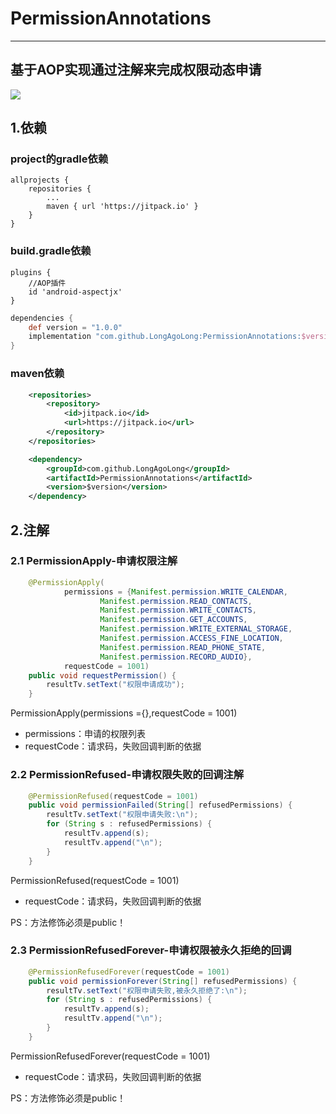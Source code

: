 # PermissionAnnotations

------

## 基于AOP实现通过注解来完成权限动态申请

[![](https://jitpack.io/v/LongAgoLong/PermissionAnnotations.svg)](https://jitpack.io/#LongAgoLong/PermissionAnnotations)

## 1.依赖

### project的gradle依赖

```
allprojects {
	repositories {
		...
		maven { url 'https://jitpack.io' }
	}
}
```

### build.gradle依赖

```
plugins {
    //AOP插件
    id 'android-aspectjx'
}
```

```gradle
dependencies {
	def version = "1.0.0"
	implementation "com.github.LongAgoLong:PermissionAnnotations:$version"
}
```

### maven依赖

```xml
    <repositories>
		<repository>
		    <id>jitpack.io</id>
		    <url>https://jitpack.io</url>
		</repository>
	</repositories>
```
```xml
	<dependency>
	    <groupId>com.github.LongAgoLong</groupId>
	    <artifactId>PermissionAnnotations</artifactId>
	    <version>$version</version>
	</dependency>
```

## 2.注解

### 2.1 PermissionApply-申请权限注解

```java
    @PermissionApply(
            permissions = {Manifest.permission.WRITE_CALENDAR,
                    Manifest.permission.READ_CONTACTS,
                    Manifest.permission.WRITE_CONTACTS,
                    Manifest.permission.GET_ACCOUNTS,
                    Manifest.permission.WRITE_EXTERNAL_STORAGE,
                    Manifest.permission.ACCESS_FINE_LOCATION,
                    Manifest.permission.READ_PHONE_STATE,
                    Manifest.permission.RECORD_AUDIO},
            requestCode = 1001)
    public void requestPermission() {
        resultTv.setText("权限申请成功");
    }
```

PermissionApply(permissions ={},requestCode = 1001)

- permissions：申请的权限列表
- requestCode：请求码，失败回调判断的依据

### 2.2 PermissionRefused-申请权限失败的回调注解

```java
    @PermissionRefused(requestCode = 1001)
    public void permissionFailed(String[] refusedPermissions) {
        resultTv.setText("权限申请失败:\n");
        for (String s : refusedPermissions) {
            resultTv.append(s);
            resultTv.append("\n");
        }
    }
```

PermissionRefused(requestCode = 1001)

- requestCode：请求码，失败回调判断的依据

PS：方法修饰必须是public！

### 2.3 PermissionRefusedForever-申请权限被永久拒绝的回调

```java
    @PermissionRefusedForever(requestCode = 1001)
    public void permissionForever(String[] refusedPermissions) {
        resultTv.setText("权限申请失败,被永久拒绝了:\n");
        for (String s : refusedPermissions) {
            resultTv.append(s);
            resultTv.append("\n");
        }
    }
```

PermissionRefusedForever(requestCode = 1001)

- requestCode：请求码，失败回调判断的依据

PS：方法修饰必须是public！